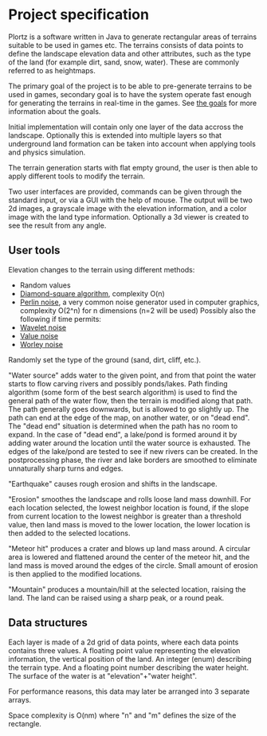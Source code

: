 # Project specification
Plortz is a software written in Java to generate rectangular areas of terrains suitable to be used in games etc. The terrains consists of data points to define the landscape elevation data and other attributes, such as the type of the land (for example dirt, sand, snow, water). These are commonly referred to as heightmaps.

The primary goal of the project is to be able to pre-generate terrains to be used in games, secondary goal is to have the system operate fast enough for generating the terrains in real-time in the games. See [the goals](goals.md) for more information about the goals.

Initial implementation will contain only one layer of the data accross the landscape. Optionally this is extended into multiple layers so that underground land formation can be taken into account when applying tools and physics simulation.

The terrain generation starts with flat empty ground, the user is then able to apply different tools to modify the terrain.

Two user interfaces are provided, commands can be given through the standard input, or via a GUI with the help of mouse. The output will be two 2d images, a grayscale image with the elevation information, and a color image with the land type information. Optionally a 3d viewer is created to see the result from any angle.



## User tools
Elevation changes to the terrain using different methods:
* Random values
* [Diamond-square algorithm](https://en.wikipedia.org/wiki/Diamond-square_algorithm), complexity O(n)
* [Perlin noise](https://en.wikipedia.org/wiki/Perlin_noise), a very common noise generator used in computer graphics, complexity O(2^n) for n dimensions (n=2 will be used)
Possibly also the following if time permits:
* [Wavelet noise](https://en.wikipedia.org/wiki/Wavelet_noise)
* [Value noise](https://en.wikipedia.org/wiki/Value_noise)
* [Worley noise](https://en.wikipedia.org/wiki/Worley_noise)

Randomly set the type of the ground (sand, dirt, cliff, etc.).

"Water source" adds water to the given point, and from that point the water starts to flow carving rivers and possibly ponds/lakes. Path finding algorithm (some form of the best search algorithm) is used to find the general path of the water flow, then the terrain is modified along that path. The path generally goes downwards, but is allowed to go slightly up. The path can end at the edge of the map, on another water, or on "dead end". The "dead end" situation is determined when the path has no room to expand. In the case of "dead end", a lake/pond is formed around it by adding water around the location until the water source is exhausted. The edges of the lake/pond are tested to see if new rivers can be created. In the postprocessing phase, the river and lake borders are smoothed to eliminate unnaturally sharp turns and edges.

"Earthquake" causes rough erosion and shifts in the landscape.

"Erosion" smoothes the landscape and rolls loose land mass downhill. For each location selected, the lowest neighbor location is found, if the slope from current location to the lowest neighbor is greater than a threshold value, then land mass is moved to the lower location, the lower location is then added to the selected locations.

"Meteor hit" produces a crater and blows up land mass around. A circular area is lowered and flattened around the center of the meteor hit, and the land mass is moved around the edges of the circle. Small amount of erosion is then applied to the modified locations.

"Mountain" produces a mountain/hill at the selected location, raising the land. The land can be raised using a sharp peak, or a round peak.


## Data structures
Each layer is made of a 2d grid of data points, where each data points contains three values. A floating point value representing the elevation information, the vertical position of the land. An integer (enum) describing the terrain type. And a floating point number describing the water height. The surface of the water is at "elevation"+"water height".

For performance reasons, this data may later be arranged into 3 separate arrays.

Space complexity is O(nm) where "n" and "m" defines the size of the rectangle.
